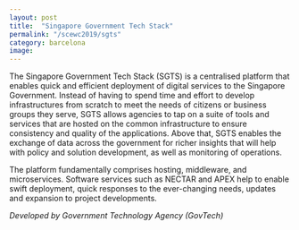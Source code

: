 ```yaml
---
layout: post
title:  "Singapore Government Tech Stack"
permalink: "/scewc2019/sgts"
category: barcelona
image: 
---
```


The Singapore Government Tech Stack (SGTS) is a centralised platform that enables quick and efficient deployment of digital services to the Singapore Government. Instead of having to spend time and effort to develop infrastructures from scratch to meet the needs of citizens or business groups they serve, SGTS allows agencies to tap on a suite of tools and services that are hosted on the common infrastructure to ensure consistency and quality of the applications. Above that, SGTS enables the exchange of data across the government for richer insights that will help with policy and solution development, as well as monitoring of operations.

The platform fundamentally comprises hosting, middleware, and microservices. Software services such as NECTAR and APEX help to enable swift deployment, quick responses to the ever-changing needs, updates and expansion to project developments. 

*Developed by Government Technology Agency (GovTech)* 
